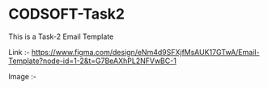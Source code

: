 # CODSOFT-Task2
This is a Task-2 Email Template

Link :- https://www.figma.com/design/eNm4d9SFXjfMsAUK17GTwA/Email-Template?node-id=1-2&t=G7BeAXhPL2NFVwBC-1

Image :-

